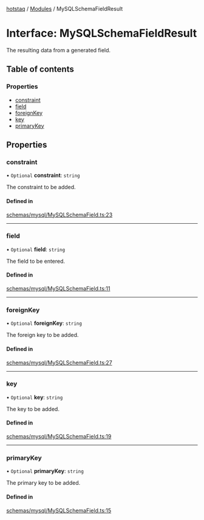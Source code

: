 [hotstaq](../README.md) / [Modules](../modules.md) / MySQLSchemaFieldResult

# Interface: MySQLSchemaFieldResult

The resulting data from a generated field.

## Table of contents

### Properties

- [constraint](MySQLSchemaFieldResult.md#constraint)
- [field](MySQLSchemaFieldResult.md#field)
- [foreignKey](MySQLSchemaFieldResult.md#foreignkey)
- [key](MySQLSchemaFieldResult.md#key)
- [primaryKey](MySQLSchemaFieldResult.md#primarykey)

## Properties

### constraint

• `Optional` **constraint**: `string`

The constraint to be added.

#### Defined in

[schemas/mysql/MySQLSchemaField.ts:23](https://github.com/OurFreeLight/HotStaq/blob/a27c8f4/src/schemas/mysql/MySQLSchemaField.ts#L23)

___

### field

• `Optional` **field**: `string`

The field to be entered.

#### Defined in

[schemas/mysql/MySQLSchemaField.ts:11](https://github.com/OurFreeLight/HotStaq/blob/a27c8f4/src/schemas/mysql/MySQLSchemaField.ts#L11)

___

### foreignKey

• `Optional` **foreignKey**: `string`

The foreign key to be added.

#### Defined in

[schemas/mysql/MySQLSchemaField.ts:27](https://github.com/OurFreeLight/HotStaq/blob/a27c8f4/src/schemas/mysql/MySQLSchemaField.ts#L27)

___

### key

• `Optional` **key**: `string`

The key to be added.

#### Defined in

[schemas/mysql/MySQLSchemaField.ts:19](https://github.com/OurFreeLight/HotStaq/blob/a27c8f4/src/schemas/mysql/MySQLSchemaField.ts#L19)

___

### primaryKey

• `Optional` **primaryKey**: `string`

The primary key to be added.

#### Defined in

[schemas/mysql/MySQLSchemaField.ts:15](https://github.com/OurFreeLight/HotStaq/blob/a27c8f4/src/schemas/mysql/MySQLSchemaField.ts#L15)
